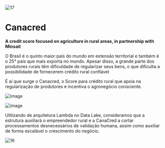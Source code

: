 ![17](https://github.com/anacartola/Canacred/assets/136506553/96af4a9d-16c1-4706-a3b4-5bb7dad22d21)
# Canacred
**A credit score focused on agriculture in rural areas, in partnership with Minsait**

O Brasil é o quinto maior país do mundo em extensão territorial e também é o 25° país que mais exporta no mundo.
Apesar disso, a grande parte dos produtores rurais têm dificuldade de regularizar seus bens, o que  dificulta a possibilidade de fornecerem crédito rural confiável

É aí que surge o Canacred, o Score para crédito rural que apoia na regularização de produtores e incentiva o agronegócio consciente.

![image](https://github.com/user-attachments/assets/f5d2da28-33d0-4c19-8ab1-36dad2633ea4)


![image](https://github.com/user-attachments/assets/90a55dc1-0ab4-4b82-9b0e-5ab05555506f)

Utilizando de arquitetura Lambda no Data Lake, consideramos que a estrutura auxiliará  o empreendedor rural e a CanaCred a cortar processamentos desnecessários de validação humana, assim como auxiliar de forma escalável  o crescimento do negócio.


![16](https://github.com/anacartola/Canacred/assets/136506553/9761340a-119d-435b-ba12-3d861b90d451)
